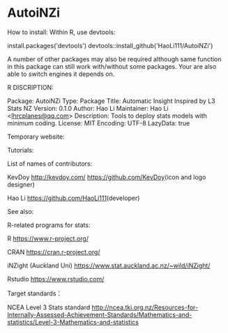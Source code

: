# AutoiNZi

How to install:
Within R, use devtools:

install.packages('devtools')
devtools::install_github('HaoLi111/AutoiNZi')

A number of other packages may also be required although same function in this package can still work with/without some packages. Your are also able to switch engines it depends on.

R DISCRIPTION:

Package: AutoiNZi 
Type: Package 
Title: Automatic Insight Inspired by L3 Stats NZ Version: 0.1.0 
Author: Hao Li 
Maintainer: Hao Li &lt;lhrcplanes@qq.com> 
Description: Tools to deploy stats models with minimum coding. License: MIT Encoding: UTF-8 LazyData: true

Temporary website:

Tutorials:

List of names of contributors:

KevDoy <http://kevdoy.com/>  <https://github.com/KevDoy>(icon and logo designer)

Hao Li <https://github.com/HaoLi111>(developer)

See also:

R-related programs for stats:

R <https://www.r-project.org/>

CRAN <https://cran.r-project.org/>

iNZight (Auckland Uni) <https://www.stat.auckland.ac.nz/~wild/iNZight/>

Rstudio <https://www.rstudio.com/>

Target standards：

NCEA Level 3 Stats standard <http://ncea.tki.org.nz/Resources-for-Internally-Assessed-Achievement-Standards/Mathematics-and-statistics/Level-3-Mathematics-and-statistics>
